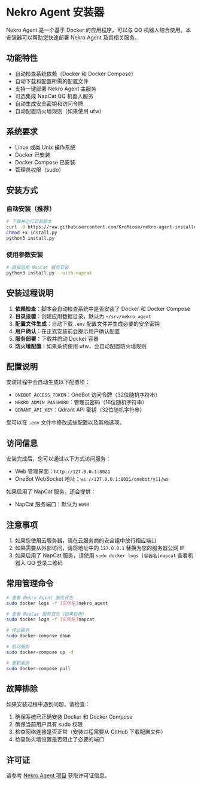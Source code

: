 # Nekro Agent 安装器

Nekro Agent 是一个基于 Docker 的应用程序，可以与 QQ 机器人结合使用。本安装器可以帮助您快速部署 Nekro Agent 及其相关服务。

## 功能特性

- 自动检查系统依赖（Docker 和 Docker Compose）
- 自动下载和配置所需的配置文件
- 支持一键部署 Nekro Agent 主服务
- 可选集成 NapCat QQ 机器人服务
- 自动生成安全密钥和访问令牌
- 自动配置防火墙规则（如果使用 ufw）

## 系统要求

- Linux 或类 Unix 操作系统
- Docker 已安装
- Docker Compose 已安装
- 管理员权限（sudo）

## 安装方式

### 自动安装（推荐）

```bash
# 下载并运行安装脚本
curl -O https://raw.githubusercontent.com/KroMiose/nekro-agent-installer/main/install.py
chmod +x install.py
python3 install.py
```

### 使用参数安装

```bash
# 直接启用 NapCat 服务安装
python3 install.py --with-napcat
```

## 安装过程说明

1. **依赖检查**：脚本会自动检查系统中是否安装了 Docker 和 Docker Compose
2. **目录设置**：创建应用数据目录，默认为 `~/srv/nekro_agent`
3. **配置文件生成**：自动下载 `.env` 配置文件并生成必要的安全密钥
4. **用户确认**：在正式安装前会提示用户确认配置
5. **服务部署**：下载并启动 Docker 容器
6. **防火墙配置**：如果系统使用 ufw，会自动配置防火墙规则

## 配置说明

安装过程中会自动生成以下配置项：

- `ONEBOT_ACCESS_TOKEN`：OneBot 访问令牌（32位随机字符串）
- `NEKRO_ADMIN_PASSWORD`：管理员密码（16位随机字符串）
- `QDRANT_API_KEY`：Qdrant API 密钥（32位随机字符串）

您可以在 `.env` 文件中修改这些配置以及其他选项。

## 访问信息

安装完成后，您可以通过以下方式访问服务：

- Web 管理界面：`http://127.0.0.1:8021`
- OneBot WebSocket 地址：`ws://127.0.0.1:8021/onebot/v11/ws`

如果启用了 NapCat 服务，还会提供：
- NapCat 服务端口：默认为 `6099`

## 注意事项

1. 如果您使用云服务器，请在云服务商的安全组中放行相应端口
2. 如果需要从外部访问，请将地址中的 `127.0.0.1` 替换为您的服务器公网 IP
3. 如果启用了 NapCat 服务，请使用 `sudo docker logs [容器名]napcat` 查看机器人 QQ 登录二维码

## 常用管理命令

```bash
# 查看 Nekro Agent 服务日志
sudo docker logs -f [实例名]nekro_agent

# 查看 NapCat 服务日志（如果启用）
sudo docker logs -f [实例名]napcat

# 停止服务
sudo docker-compose down

# 启动服务
sudo docker-compose up -d

# 更新服务
sudo docker-compose pull
```

## 故障排除

如果安装过程中遇到问题，请检查：

1. 确保系统已正确安装 Docker 和 Docker Compose
2. 确保当前用户具有 sudo 权限
3. 检查网络连接是否正常（安装过程需要从 GitHub 下载配置文件）
4. 检查防火墙设置是否阻止了必要的端口

## 许可证

请参考 [Nekro Agent 项目](https://github.com/KroMiose/nekro-agent) 获取许可证信息。